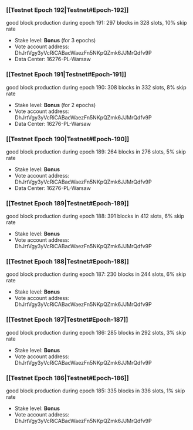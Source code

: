 ### [[Testnet Epoch 192|Testnet#Epoch-192]]
good block production during epoch 191: 297 blocks in 328 slots, 10% skip rate
* Stake level: **Bonus** (for 3 epochs)
* Vote account address: DhJrtVgy3yVcRiCABacWaezFn5NKpQZmk6JJMrQdfv9P
* Data Center: 16276-PL-Warsaw
### [[Testnet Epoch 191|Testnet#Epoch-191]]
good block production during epoch 190: 308 blocks in 332 slots, 8% skip rate
* Stake level: **Bonus** (for 2 epochs)
* Vote account address: DhJrtVgy3yVcRiCABacWaezFn5NKpQZmk6JJMrQdfv9P
* Data Center: 16276-PL-Warsaw
### [[Testnet Epoch 190|Testnet#Epoch-190]]
good block production during epoch 189: 264 blocks in 276 slots, 5% skip rate
* Stake level: **Bonus**
* Vote account address: DhJrtVgy3yVcRiCABacWaezFn5NKpQZmk6JJMrQdfv9P
* Data Center: 16276-PL-Warsaw
### [[Testnet Epoch 189|Testnet#Epoch-189]]
good block production during epoch 188: 391 blocks in 412 slots, 6% skip rate
* Stake level: **Bonus**
* Vote account address: DhJrtVgy3yVcRiCABacWaezFn5NKpQZmk6JJMrQdfv9P
### [[Testnet Epoch 188|Testnet#Epoch-188]]
good block production during epoch 187: 230 blocks in 244 slots, 6% skip rate
* Stake level: **Bonus**
* Vote account address: DhJrtVgy3yVcRiCABacWaezFn5NKpQZmk6JJMrQdfv9P
### [[Testnet Epoch 187|Testnet#Epoch-187]]
good block production during epoch 186: 285 blocks in 292 slots, 3% skip rate
* Stake level: **Bonus**
* Vote account address: DhJrtVgy3yVcRiCABacWaezFn5NKpQZmk6JJMrQdfv9P
### [[Testnet Epoch 186|Testnet#Epoch-186]]
good block production during epoch 185: 335 blocks in 336 slots, 1% skip rate
* Stake level: **Bonus**
* Vote account address: DhJrtVgy3yVcRiCABacWaezFn5NKpQZmk6JJMrQdfv9P